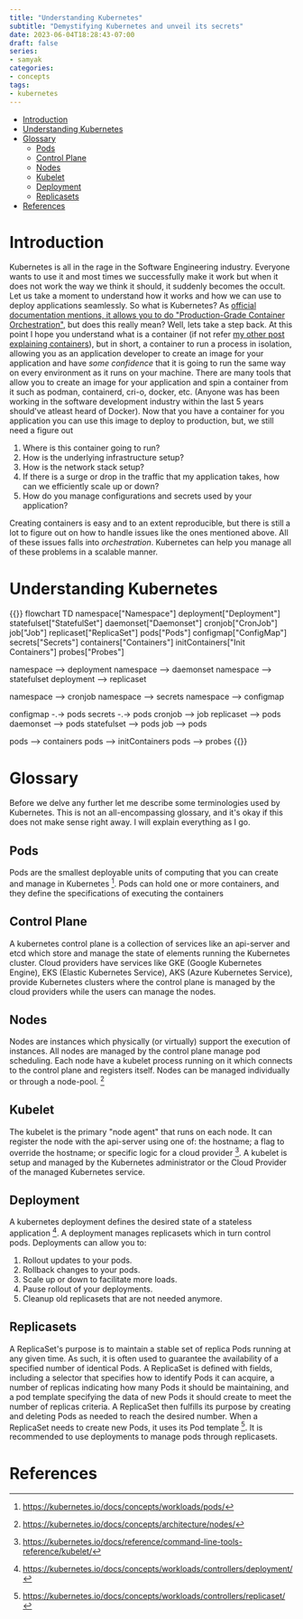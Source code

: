 ```yaml
---
title: "Understanding Kubernetes"
subtitle: "Demystifying Kubernetes and unveil its secrets"
date: 2023-06-04T18:28:43-07:00
draft: false
series:
- samyak
categories:
- concepts
tags:
- kubernetes
---
```


<!-- TOC -->
* [Introduction](#introduction)
* [Understanding Kubernetes](#understanding-kubernetes)
* [Glossary](#glossary)
  * [Pods](#pods)
  * [Control Plane](#control-plane)
  * [Nodes](#nodes)
  * [Kubelet](#kubelet)
  * [Deployment](#deployment)
  * [Replicasets](#replicasets)
* [References](#references)
<!-- TOC -->

# Introduction
Kubernetes is all in the rage in the Software Engineering industry. Everyone wants to use it and most times we successfully make it work but when it does not work the way we think it should, it suddenly becomes the occult. Let us take a moment to understand how it works and how we can use to deploy applications seamlessly.
So what is Kubernetes? As [official documentation mentions, it allows you to do "Production-Grade Container Orchestration",](https://kubernetes.io) but does this really mean? Well, lets take a step back. At this point I hope you understand what is a container (if not refer [my other post explaining containers](/blog/containers)), but in short, a container to run a process in isolation, allowing you as an application developer to create an image for your application and have _some confidence_ that it is going to run the same way on every environment as it runs on your machine. There are many tools that allow you to create an image for your application and spin a container from it such as podman, containerd, cri-o, docker, etc. (Anyone was has been working in the software development industry within the last 5 years should've atleast heard of Docker).
Now that you have a container for you application you can use this image to deploy to production, but, we still need a figure out 
1. Where is this container going to run? 
2. How is the underlying infrastructure setup? 
3. How is the network stack setup?
4. If there is a surge or drop in the traffic that my application takes, how can we efficiently scale up or down?
5. How do you manage configurations and secrets used by your application?

Creating containers is easy and to an extent reproducible, but there is still a lot to figure out on how to handle issues like the ones mentioned above. All of these issues falls into _orchestration_. Kubernetes can help you manage all of these problems in a scalable manner.

# Understanding Kubernetes

{{<mermaid>}}
flowchart TD
  namespace["Namespace"]
  deployment["Deployment"]
  statefulset["StatefulSet"]
  daemonset["Daemonset"]
  cronjob["CronJob"]
  job["Job"]
  replicaset["ReplicaSet"]
  pods["Pods"]
  configmap["ConfigMap"]
  secrets["Secrets"]
  containers["Containers"]
  initContainers["Init Containers"]
  probes["Probes"]

  namespace --> deployment
  namespace --> daemonset
  namespace --> statefulset
  deployment --> replicaset

  namespace --> cronjob
  namespace --> secrets
  namespace --> configmap
  
  configmap -.-> pods
  secrets -.-> pods
  cronjob --> job
  replicaset --> pods
  daemonset --> pods
  statefulset --> pods
  job --> pods
  
  pods --> containers
  pods --> initContainers
  pods --> probes
{{</mermaid>}}

# Glossary
Before we delve any further let me describe some terminologies used by Kubernetes. This is not an all-encompassing glossary, and it's okay if this does not make sense right away. I will explain everything as I go.

## Pods
Pods are the smallest deployable units of computing that you can create and manage in Kubernetes [^1]. Pods can hold one or more containers, and they define the specifications of executing the containers

## Control Plane
A kubernetes control plane is a collection of services like an api-server and etcd which store and manage the state of elements running the Kubernetes cluster. Cloud providers have services like GKE (Google Kubernetes Engine), EKS (Elastic Kubernetes Service), AKS (Azure Kubernetes Service), provide Kubernetes clusters where the control plane is managed by the cloud providers while the users can manage the nodes.

## Nodes
Nodes are instances which physically (or virtually) support the execution of instances. All nodes are managed by the control plane manage pod scheduling. Each node have a kubelet process running on it which connects to the control plane and registers itself. Nodes can be managed individually or through a node-pool. [^2]

## Kubelet
The kubelet is the primary "node agent" that runs on each node. It can register the node with the api-server using one of: the hostname; a flag to override the hostname; or specific logic for a cloud provider [^3]. A kubelet is setup and managed by the Kubernetes administrator or the Cloud Provider of the managed Kubernetes service.

## Deployment
A kubernetes deployment defines the desired state of a stateless application [^4]. A deployment manages replicasets which in turn control pods. Deployments can allow you to:
1. Rollout updates to your pods.
2. Rollback changes to your pods.
3. Scale up or down to facilitate more loads.
4. Pause rollout of your deployments.
5. Cleanup old replicasets that are not needed anymore.

## Replicasets
A ReplicaSet's purpose is to maintain a stable set of replica Pods running at any given time. As such, it is often used to guarantee the availability of a specified number of identical Pods. A ReplicaSet is defined with fields, including a selector that specifies how to identify Pods it can acquire, a number of replicas indicating how many Pods it should be maintaining, and a pod template specifying the data of new Pods it should create to meet the number of replicas criteria. A ReplicaSet then fulfills its purpose by creating and deleting Pods as needed to reach the desired number. When a ReplicaSet needs to create new Pods, it uses its Pod template [^5].
It is recommended to use deployments to manage pods through replicasets.

# References
[^1]: https://kubernetes.io/docs/concepts/workloads/pods/
[^2]: https://kubernetes.io/docs/concepts/architecture/nodes/
[^3]: https://kubernetes.io/docs/reference/command-line-tools-reference/kubelet/
[^4]: https://kubernetes.io/docs/concepts/workloads/controllers/deployment/
[^5]: https://kubernetes.io/docs/concepts/workloads/controllers/replicaset/

